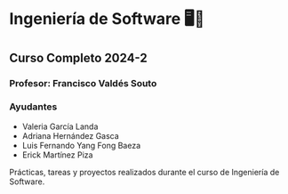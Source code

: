 Ingeniería de Software 🖥️🔧
=========================================
Curso Completo 2024-2
-------------------------------------------

### Profesor: Francisco Valdés Souto

### Ayudantes

* Valeria García Landa
* Adriana Hernández Gasca
* Luis Fernando Yang Fong Baeza
* Erick Martínez Piza

Prácticas, tareas y proyectos realizados durante el curso de Ingeniería de Software.
